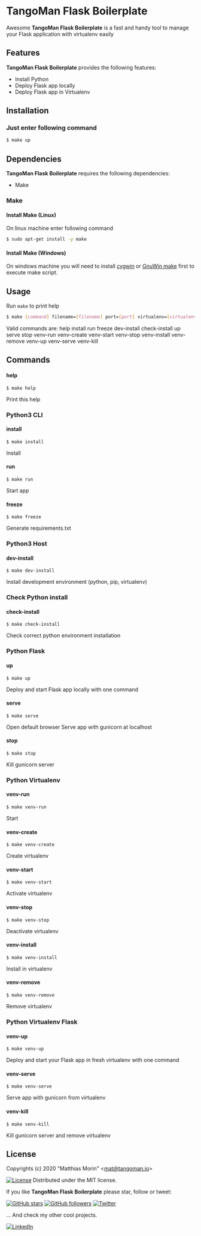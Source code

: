 TangoMan Flask Boilerplate
==========================

Awesome **TangoMan Flask Boilerplate** is a fast and handy tool to manage your Flask application with virtualenv easily

Features
--------

**TangoMan Flask Boilerplate** provides the following features:

- Install Python
- Deploy Flask app locally
- Deploy Flask app in Virtualenv

Installation
------------

### Just enter following command

```bash
$ make up
```

Dependencies
------------

**TangoMan Flask Boilerplate** requires the following dependencies:

- Make

### Make

#### Install Make (Linux)

On linux machine enter following command

```bash
$ sudo apt-get install -y make
```

#### Install Make (Windows)

On windows machine you will need to install [cygwin](http://www.cygwin.com/) or [GnuWin make](http://gnuwin32.sourceforge.net/packages/make.htm) first to execute make script.

Usage
-----

Run `make` to print help

```bash
$ make [command] filename=[filename] port=[port] virtualenv=[virtualenv] 
```

Valid commands are: help install run freeze dev-install check-install up serve stop venv-run venv-create venv-start venv-stop venv-install venv-remove venv-up venv-serve venv-kill 

Commands
--------

#### help
```
$ make help
```
Print this help

### Python3 CLI
#### install
```
$ make install
```
Install

#### run
```
$ make run
```
Start app

#### freeze
```
$ make freeze
```
Generate requirements.txt

### Python3 Host
#### dev-install
```
$ make dev-install
```
Install development environment (python, pip, virtualenv)

### Check Python install
#### check-install
```
$ make check-install
```
Check correct python environment installation

### Python Flask
#### up
```
$ make up
```
Deploy and start Flask app locally with one command

#### serve
```
$ make serve
```
Open default browser Serve app with gunicorn at localhost

#### stop
```
$ make stop
```
Kill gunicorn server

### Python Virtualenv
#### venv-run
```
$ make venv-run
```
Start

#### venv-create
```
$ make venv-create
```
Create virtualenv

#### venv-start
```
$ make venv-start
```
Activate virtualenv

#### venv-stop
```
$ make venv-stop
```
Deactivate virtualenv

#### venv-install
```
$ make venv-install
```
Install in virtualenv

#### venv-remove
```
$ make venv-remove
```
Remove virtualenv

### Python Virtualenv Flask
#### venv-up
```
$ make venv-up
```
Deploy and start your Flask app in fresh virtualenv with one command

#### venv-serve
```
$ make venv-serve
```
Serve app with gunicorn from virtualenv

#### venv-kill
```
$ make venv-kill
```
Kill gunicorn server and remove virtualenv

License
-------

Copyrights (c) 2020 &quot;Matthias Morin&quot; &lt;mat@tangoman.io&gt;

[![License](https://img.shields.io/badge/Licence-MIT-green.svg)](LICENCE)
Distributed under the MIT license.

If you like **TangoMan Flask Boilerplate** please star, follow or tweet:

[![GitHub stars](https://img.shields.io/github/stars/TangoMan75/flask-boilerplate?style=social)](https://github.com/TangoMan75/flask-boilerplate/stargazers)
[![GitHub followers](https://img.shields.io/github/followers/TangoMan75?style=social)](https://github.com/TangoMan75)
[![Twitter](https://img.shields.io/twitter/url?style=social&url=https%3A%2F%2Fgithub.com%2FTangoMan75%2Fflask-boilerplate)](https://twitter.com/intent/tweet?text=Wow:&url=https%3A%2F%2Fgithub.com%2FTangoMan75%2Fflask-boilerplate)

... And check my other cool projects.

[![LinkedIn](https://img.shields.io/static/v1?style=social&logo=linkedin&label=LinkedIn&message=morinmatthias)](https://www.linkedin.com/in/morinmatthias)
